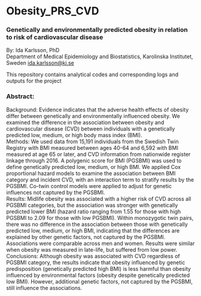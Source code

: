 # Obesity_PRS_CVD

### Genetically and environmentally predicted obesity in relation to risk of cardiovascular disease
By: Ida Karlsson, PhD  
Department of Medical Epidemiology and Biostatistics, Karolinska Institutet, Sweden
ida.karlsson@ki.se 

This repository contains analytical codes and corresponding logs and outputs for the project

### Abstract: 
Background: Evidence indicates that the adverse health effects of obesity differ between genetically and environmentally influenced obesity. We examined the difference in the association between obesity and cardiovascular disease (CVD) between individuals with a genetically predicted low, medium, or high body mass index (BMI).  
Methods: We used data from 15,191 individuals from the Swedish Twin Registry with BMI measured between ages 40-64 and 6,592 with BMI measured at age 65 or later, and CVD information from nationwide register linkage through 2016. A polygenic score for BMI (PGSBMI) was used to define genetically predicted low, medium, or high BMI. We applied Cox proportional hazard models to examine the association between BMI category and incident CVD, with an interaction term to stratify results by the PGSBMI. Co-twin control models were applied to adjust for genetic influences not captured by the PGSBMI.  
Results: Midlife obesity was associated with a higher risk of CVD across all PGSBMI categories, but the association was stronger with genetically predicted lower BMI (hazard ratio ranging from 1.55 for those with high PGSBMI to 2.09 for those with low PGSBMI). Within monozygotic twin pairs, there was no difference in the association between those with genetically predicted low, medium, or high BMI, indicating that the differences are explained by other genetic factors, not captured by the PGSBMI. Associations were comparable across men and women. Results were similar when obesity was measured in late-life, but suffered from low power.  
Conclusions: Although obesity was associated with CVD regardless of PGSBMI category, the results indicate that obesity influenced by genetic predisposition (genetically predicted high BMI) is less harmful than obesity influenced by environmental factors (obesity despite genetically predicted low BMI). However, additional genetic factors, not captured by the PGSBMI, still influence the associations.
